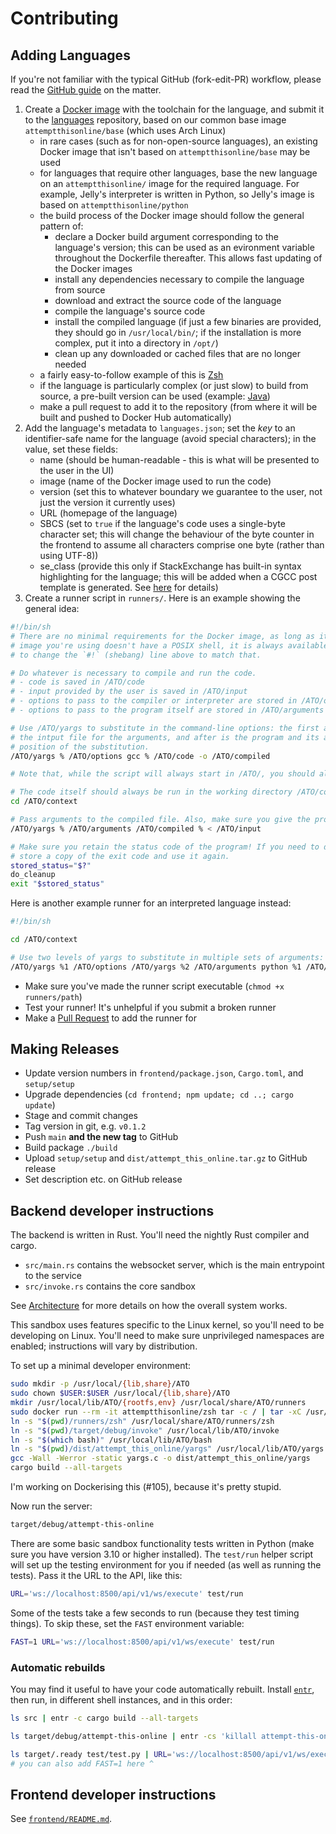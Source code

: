 # Contributing
## Adding Languages
If you're not familiar with the typical GitHub (fork-edit-PR) workflow, please read the [GitHub
guide](https://guides.github.com/introduction/flow/) on the matter.

1. Create a [Docker image](https://hub.docker.com) with the toolchain for the language, and submit it to the
   [languages](https://github.com/attempt-this-online/languages) repository, based on our common base image
   `attemptthisonline/base` (which uses Arch Linux)
   - in rare cases (such as for non-open-source languages), an existing Docker image that isn't based on
     `attemptthisonline/base` may be used
   - for languages that require other languages, base the new language on an `attemptthisonline/` image for the required
     language. For example, Jelly's interpreter is written in Python, so Jelly's image is based on
     `attemptthisonline/python`
   - the build process of the Docker image should follow the general pattern of:
     - declare a Docker build argument corresponding to the language's version; this can be used as an evironment
       variable throughout the Dockerfile thereafter. This allows fast updating of the Docker images
     - install any dependencies necessary to compile the language from source
     - download and extract the source code of the language
     - compile the language's source code
     - install the compiled language (if just a few binaries are provided, they should go in `/usr/local/bin/`; if the
       installation is more complex, put it into a directory in `/opt/`)
     - clean up any downloaded or cached files that are no longer needed
   - a fairly easy-to-follow example of this is [Zsh](https://github.com/attempt-this-online/languages/blob/main/languages/zsh/Dockerfile)
   - if the language is particularly complex (or just slow) to build from source, a pre-built version can be used
     (example: [Java](https://github.com/attempt-this-online/languages/blob/main/languages/java/Dockerfile))
   - make a pull request to add it to the repository (from where it will be built and pushed to Docker Hub automatically)
2. Add the language's metadata to `languages.json`; set the *key* to an identifier-safe name for the
   language (avoid special characters); in the value, set these fields:
   - name (should be human-readable - this is what will be presented to the user in the UI)
   - image (name of the Docker image used to run the code)
   - version (set this to whatever boundary we guarantee to the user, not just the version it currently uses)
   - URL (homepage of the language)
   - SBCS (set to `true` if the language's code uses a single-byte character set; this will change the behaviour of the
     byte counter in the frontend to assume all characters comprise one byte (rather than using UTF-8))
   - se_class (provide this only if StackExchange has built-in syntax highlighting for the language; this will be added
     when a CGCC post template is generated. See [here](https://meta.stackexchange.com/q/184108) for details)
3. Create a runner script in `runners/`. Here is an example showing the general idea:

```sh
#!/bin/sh
# There are no minimal requirements for the Docker image, as long as it doesn't contain a /ATO directory. If the Docker
# image you're using doesn't have a POSIX shell, it is always available as `/ATO/bash`. If you need to use it, make sure
# to change the `#!` (shebang) line above to match that.

# Do whatever is necessary to compile and run the code.
# - code is saved in /ATO/code
# - input provided by the user is saved in /ATO/input
# - options to pass to the compiler or interpreter are stored in /ATO/options, null-terminated
# - options to pass to the program itself are stored in /ATO/arguments

# Use /ATO/yargs to substitute in the command-line options: the first argument is the replacement string, the second is
# the intput file for the arguments, and after is the program and its arguments. The replacement string indicates the
# position of the substitution.
/ATO/yargs % /ATO/options gcc % /ATO/code -o /ATO/compiled

# Note that, while the script will always start in /ATO/, you should always use absolute paths.

# The code itself should always be run in the working directory /ATO/context
cd /ATO/context

# Pass arguments to the compiled file. Also, make sure you give the program input from /ATO/input.
/ATO/yargs % /ATO/arguments /ATO/compiled % < /ATO/input

# Make sure you retain the status code of the program! If you need to do any cleanup for whatever reason, make sure to
# store a copy of the exit code and use it again.
stored_status="$?"
do_cleanup
exit "$stored_status"
```

Here is another example runner for an interpreted language instead:

```sh
#!/bin/sh

cd /ATO/context

# Use two levels of yargs to substitute in multiple sets of arguments:
/ATO/yargs %1 /ATO/options /ATO/yargs %2 /ATO/arguments python %1 /ATO/code %2 < /ATO/input
```
  - Make sure you've made the runner script executable (`chmod +x runners/path`)
  - Test your runner! It's unhelpful if you submit a broken runner
  - Make a [Pull Request](https://github.com/attempt-this-online/attempt-this-online/pulls) to add the runner for

## Making Releases
- Update version numbers in `frontend/package.json`, `Cargo.toml`, and `setup/setup`
- Upgrade dependencies (`cd frontend; npm update; cd ..; cargo update`)
- Stage and commit changes
- Tag version in git, e.g. `v0.1.2`
- Push `main` **and the new tag** to GitHub
- Build package `./build`
- Upload `setup/setup` and `dist/attempt_this_online.tar.gz` to GitHub release
- Set description etc. on GitHub release

## Backend developer instructions
The backend is written in Rust. You'll need the nightly Rust compiler and cargo.

- `src/main.rs` contains the websocket server, which is the main entrypoint to the service
- `src/invoke.rs` contains the core sandbox

See [Architecture](./architecture.md) for more details on how the overall system works.

This sandbox uses features specific to the Linux kernel, so you'll need to be developing on Linux.
You'll need to make sure unprivileged namespaces are enabled; instructions will vary by distribution.

To set up a minimal developer environment:

```bash
sudo mkdir -p /usr/local/{lib,share}/ATO
sudo chown $USER:$USER /usr/local/{lib,share}/ATO
mkdir /usr/local/lib/ATO/{rootfs,env} /usr/local/share/ATO/runners
sudo docker run --rm -it attemptthisonline/zsh tar -c / | tar -xC /usr/local/{lib,share}/ATO
ln -s "$(pwd)/runners/zsh" /usr/local/share/ATO/runners/zsh
ln -s "$(pwd)/target/debug/invoke" /usr/local/lib/ATO/invoke
ln -s "$(which bash)" /usr/local/lib/ATO/bash
ln -s "$(pwd)/dist/attempt_this_online/yargs" /usr/local/lib/ATO/yargs
gcc -Wall -Werror -static yargs.c -o dist/attempt_this_online/yargs
cargo build --all-targets
```

I'm working on Dockerising this (#105), because it's pretty stupid.

Now run the server:

```bash
target/debug/attempt-this-online
```

There are some basic sandbox functionality tests written in Python (make sure you have version 3.10 or higher installed).
The `test/run` helper script will set up the testing environment for you if needed (as well as running the tests).
Pass it the URL to the API, like this:

```bash
URL='ws://localhost:8500/api/v1/ws/execute' test/run
```

Some of the tests take a few seconds to run (because they test timing things). To skip these, set the `FAST` environment
variable:

```bash
FAST=1 URL='ws://localhost:8500/api/v1/ws/execute' test/run
```

### Automatic rebuilds
You may find it useful to have your code automatically rebuilt. Install [`entr`](https://eradman.com/entrproject/),
then run, in different shell instances, and in this order:

```bash
ls src | entr -c cargo build --all-targets
```

```bash
ls target/debug/attempt-this-online | entr -cs 'killall attempt-this-online; target/debug/attempt-this-online & touch target/.ready'
```

```bash
ls target/.ready test/test.py | URL='ws://localhost:8500/api/v1/ws/execute' entr -c test/run
# you can also add FAST=1 here ^
```

## Frontend developer instructions
See [`frontend/README.md`](../frontend/README.md).
